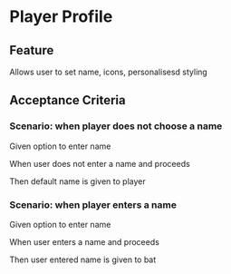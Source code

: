 # Player Profile

## Feature

Allows user to set name, icons, personalisesd styling

## Acceptance Criteria

### Scenario: when player does not choose a name

  Given option to enter name

  When user does not enter a name and proceeds

  Then default name is given to player

### Scenario: when player enters a name

  Given option to enter name
  
  When user enters a name and proceeds
  
  Then user entered name is given to bat
  

